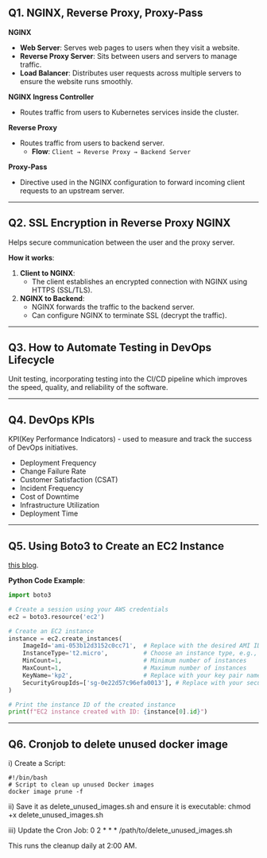 ## Q1. NGINX, Reverse Proxy, Proxy-Pass

**NGINX**
- **Web Server**: Serves web pages to users when they visit a website.
- **Reverse Proxy Server**: Sits between users and servers to manage traffic.
- **Load Balancer**: Distributes user requests across multiple servers to ensure the website runs smoothly.

**NGINX Ingress Controller**
- Routes traffic from users to Kubernetes services inside the cluster.

**Reverse Proxy**
- Routes traffic from users to backend server.
  - **Flow**: `Client → Reverse Proxy → Backend Server`

**Proxy-Pass**
- Directive used in the NGINX configuration to forward incoming client requests to an upstream server.

---

## Q2. **SSL Encryption in Reverse Proxy NGINX**

Helps secure communication between the user and the proxy server.

**How it works**:
1. **Client to NGINX**: 
   - The client establishes an encrypted connection with NGINX using HTTPS (SSL/TLS).
2. **NGINX to Backend**: 
   - NGINX forwards the traffic to the backend server.
   - Can configure NGINX to terminate SSL (decrypt the traffic).

---

## Q3. **How to Automate Testing in DevOps Lifecycle**

Unit testing, incorporating testing into the CI/CD pipeline which improves the speed, quality, and reliability of the software.

---

## Q4. **DevOps KPIs**
KPI(Key Performance Indicators) - used to measure and track the success of DevOps initiatives.
- Deployment Frequency
- Change Failure Rate
- Customer Satisfaction (CSAT)
- Incident Frequency
- Cost of Downtime
- Infrastructure Utilization
- Deployment Time

---

## Q5. **Using Boto3 to Create an EC2 Instance**

[this blog](https://blog.knoldus.com/how-to-create-ec2-instance-using-python3-with-boto3/).

**Python Code Example**:
```python
import boto3

# Create a session using your AWS credentials
ec2 = boto3.resource('ec2')

# Create an EC2 instance
instance = ec2.create_instances(
    ImageId='ami-053b12d3152c0cc71',  # Replace with the desired AMI ID
    InstanceType='t2.micro',          # Choose an instance type, e.g., 't2.micro'
    MinCount=1,                       # Minimum number of instances
    MaxCount=1,                       # Maximum number of instances
    KeyName='kp2',                    # Replace with your key pair name
    SecurityGroupIds=['sg-0e22d57c96efa0013'], # Replace with your security group ID
)

# Print the instance ID of the created instance
print(f"EC2 instance created with ID: {instance[0].id}")
```
---

## Q6. **Cronjob to delete unused docker image**

i) Create a Script:
```
#!/bin/bash
# Script to clean up unused Docker images
docker image prune -f
```

ii) Save it as delete_unused_images.sh and ensure it is executable:
chmod +x delete_unused_images.sh

iii) Update the Cron Job:
0 2 * * * /path/to/delete_unused_images.sh

This runs the cleanup daily at 2:00 AM.
